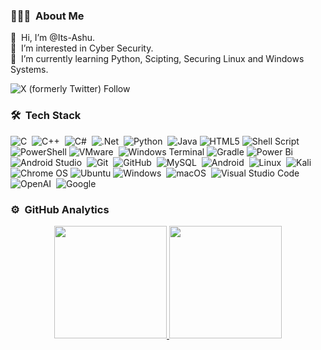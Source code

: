 ### 👨🏻‍💻 &nbsp;About Me

👋 &nbsp;Hi, I’m @Its-Ashu.\
👀 &nbsp;I’m interested in Cyber Security.\
🧠 &nbsp;I’m currently learning Python, Scipting, Securing Linux and Windows Systems.

![X (formerly Twitter) Follow](https://img.shields.io/twitter/follow/:its_ashu_xo)






### 🛠 &nbsp;Tech Stack
![C](https://img.shields.io/badge/C-05122A?style=flat&logo=c&logoColor=A8B9CC)&nbsp;
![C++](https://img.shields.io/badge/-C++-05122A?style=flat&logo=C%2B%2B&logoColor=00599C)&nbsp;
![C#](https://img.shields.io/badge/C%23-05122A?style=flat&logo=csharp&logoColor=512BD4)&nbsp;
![.Net](https://img.shields.io/badge/.NET-05122A?style=flat&logo=.net&logoColor=512BD4)&nbsp;
![Python](https://img.shields.io/badge/python-05122A?style=flat&logo=python&logoColor=ffdd54)&nbsp;
![Java](https://img.shields.io/badge/java-05122A?style=flat&logo=openjdk&logoColor=white)
![HTML5](https://img.shields.io/badge/html5-05122A?style=flat&logo=html5&logoColor=E34F26)
![Shell Script](https://img.shields.io/badge/shell_script-05122A?style=flat&logo=gnu-bash&logoColor=white)
![PowerShell](https://img.shields.io/badge/PowerShell-05122A?style=flat&logo=powershell&logoColor=5391FE)
![VMware](https://img.shields.io/badge/-VMWare-192133?style=flat-square&logo=VMware)&nbsp;
![Windows Terminal](https://img.shields.io/badge/Windows%20Terminal-05122A?style=flat&logo=windows-terminal&logoColor=4D4D4D)
![Gradle](https://img.shields.io/badge/Gradle-05122A.svg?style=flat&logo=Gradle&logoColor=02303A)
![Power Bi](https://img.shields.io/badge/power_bi-05122A?style=flat&logo=powerbi&logoColor=F2C811)
![Android Studio](https://img.shields.io/badge/-Android%20Studio-192133?style=flat-square&logo=AndroidStudio)&nbsp;
![Git](https://img.shields.io/badge/-Git-05122A?style=flat&logo=git)&nbsp;
![GitHub](https://img.shields.io/badge/-GitHub-05122A?style=flat&logo=github)&nbsp;
![MySQL](https://img.shields.io/badge/-MySQL-192133?style=flat-square&logo=mysql)&nbsp;
![Android](https://img.shields.io/badge/-Android-192133?style=flat-square&logo=Android)&nbsp;
![Linux](https://img.shields.io/badge/-Linux-192133?style=flat-square&logo=Linux)&nbsp;
![Kali](https://img.shields.io/badge/Kali-05122A?style=flat?&logo=kalilinux&logoColor=557C94)&nbsp;
![Chrome OS](https://img.shields.io/badge/Chrome%20OS-05122A?style=flat&logo=google%20chrome&logoColor=4285F4)
![Ubuntu](https://img.shields.io/badge/Ubuntu-05122A?style=flat&logo=ubuntu&logoColor=E95420)
![Windows](https://img.shields.io/badge/-Windows-192133?style=flat-square&logo=Windows)&nbsp;
![macOS](https://img.shields.io/badge/mac%20OS-192133?05122A?style=flat&logo=macos&logoColor=F0F0F0)&nbsp;
![Visual Studio Code](https://img.shields.io/badge/-Visual%20Studio%20Code-05122A?style=flat&logo=visual-studio-code&logoColor=007ACC)&nbsp;
![OpenAI](https://img.shields.io/badge/-OpenAI-192133?style=flat-square&logo=OpenAI)&nbsp;
![Google](https://img.shields.io/badge/-Google-192133?style=flat-square&logo=Google)&nbsp;




### ⚙️ &nbsp;GitHub Analytics

<p align="center">
<a href="https://github.com/Its-Ashu">
  <img height="180em" src="https://github-readme-stats-eight-theta.vercel.app/api?username=Its-Ashu&show_icons=true&theme=algolia&include_all_commits=true&count_private=true"/>
  <img height="180em" src="https://github-readme-stats-eight-theta.vercel.app/api/top-langs/?username=Its-Ashu&layout=compact&langs_count=8&theme=algolia"/>
</a>
</p>
